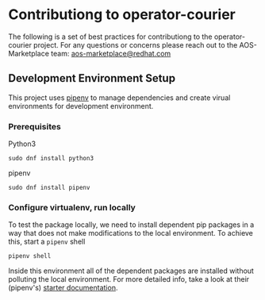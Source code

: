 # Contributiong to operator-courier
The following is a set of best practices for contributiong to the operator-courier project. For any questions or concerns please reach out to the AOS-Marketplace team: <aos-marketplace@redhat.com>

## Development Environment Setup
This project uses [pipenv](https://github.com/pypa/pipenv) to manage dependencies and create virual environments for development environment.

### Prerequisites
Python3

`sudo dnf install python3`

pipenv

`sudo dnf install pipenv`

### Configure virtualenv, run locally
To test the package locally, we need to install dependent pip packages in a way that does not make modifications to the local environment. To achieve this, start a `pipenv` shell

`pipenv shell`

Inside this environment all of the dependent packages are installed without polluting the local environment. For more detailed info, take a look at their (pipenv's) [starter documentation](https://pipenv.readthedocs.io/en/latest/).
